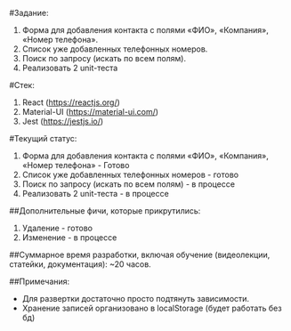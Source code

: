 #Задание:
1) Форма для добавления контакта с полями «ФИО», «Компания», «Номер телефона».
2) Список уже добавленных телефонных номеров.
3) Поиск по запросу (искать по всем полям).
4) Реализовать 2 unit-теста

#Стек:
1) React (https://reactjs.org/)
2) Material-UI (https://material-ui.com/)
3) Jest (https://jestjs.io/)

#Текущий статус:
1) Форма для добавления контакта с полями «ФИО», «Компания», «Номер телефона» - Готово
2) Список уже добавленных телефонных номеров - готово
3) Поиск по запросу (искать по всем полям) - в процессе
4) Реализовать 2 unit-теста - в процессе

##Дополнительные фичи, которые прикрутились:
1. Удаление - готово
2. Изменение - в процессе

##Суммарное время разработки, включая обучение (видеолекции, статейки, документация):
~20 часов.

##Примечания:
- Для развертки достаточно просто подтянуть зависимости.
- Хранение записей организовано в localStorage (будет работать без бд)
